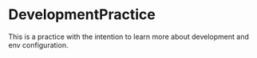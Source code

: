 # DevelopmentPractice

This is a practice with the intention to learn more about development and env configuration.
